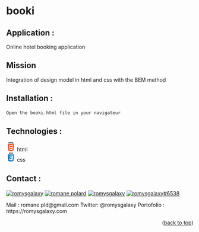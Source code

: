 # booki
<a name="readme-top"></a>
 
## Application :
Online hotel booking application

## Mission
Integration of design model in html and css with the BEM method

## Installation :
```bash
Open the booki.html file in your navigateur
```

## Technologies :
<a href="https://www.w3.org/html/" target="_blank" rel="noreferrer"> <img src="https://raw.githubusercontent.com/devicons/devicon/master/icons/html5/html5-original-wordmark.svg" alt="html5" width="25" height="25"/></a>
 html  
<a href="https://www.w3schools.com/css/" target="_blank" rel="noreferrer"> <img src="https://raw.githubusercontent.com/devicons/devicon/master/icons/css3/css3-original-wordmark.svg" alt="css3" width="25" height="25"/></a>
 css  

## Contact :
<p align="left">
<a href="https://twitter.com/romysgalaxy" target="blank"><img align="center" src="https://raw.githubusercontent.com/rahuldkjain/github-profile-readme-generator/master/src/images/icons/Social/twitter.svg" alt="romysgalaxy" height="30" width="40" /></a>
<a href="https://linkedin.com/in/romane polard" target="blank"><img align="center" src="https://raw.githubusercontent.com/rahuldkjain/github-profile-readme-generator/master/src/images/icons/Social/linked-in-alt.svg" alt="romane polard" height="30" width="40" /></a>
<a href="https://instagram.com/romysgalaxy" target="blank"><img align="center" src="https://raw.githubusercontent.com/rahuldkjain/github-profile-readme-generator/master/src/images/icons/Social/instagram.svg" alt="romysgalaxy" height="30" width="40" /></a>
<a href="https://discord.gg/romysgalaxy#6538" target="blank"><img align="center" src="https://raw.githubusercontent.com/rahuldkjain/github-profile-readme-generator/master/src/images/icons/Social/discord.svg" alt="romysgalaxy#6538" height="30" width="40" /></a>
</p>
Mail : romane.pld@gmail.com  
Twitter: @romysgalaxy  
Portofolio : https://romysgalaxy.com  

<p align="right">(<a href="#readme-top">back to top</a>)</p>
